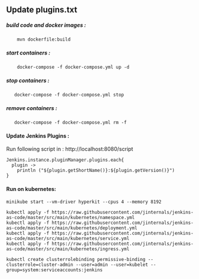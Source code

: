 ## Update plugins.txt 


##### build code and docker images :
```
    mvn dockerfile:build 
```

##### start containers :

```
    docker-compose -f docker-compose.yml up -d
```
##### stop containers :

 ```
    docker-compose -f docker-compose.yml stop
```

##### remove containers :
  
```
   docker-compose -f docker-compose.yml rm -f   
```

#### Update Jenkins Plugins : 
Run following script in : http://localhost:8080/script

```$xslt
Jenkins.instance.pluginManager.plugins.each{
  plugin -> 
    println ("${plugin.getShortName()}:${plugin.getVersion()}")
}
```

#### Run on kubernetes: 
```
minikube start --vm-driver hyperkit --cpus 4 --memory 8192

kubectl apply -f https://raw.githubusercontent.com/jinternals/jenkins-as-code/master/src/main/kubernetes/namespace.yml
kubectl apply -f https://raw.githubusercontent.com/jinternals/jenkins-as-code/master/src/main/kubernetes/deployment.yml
kubectl apply -f https://raw.githubusercontent.com/jinternals/jenkins-as-code/master/src/main/kubernetes/service.yml
kubectl apply -f https://raw.githubusercontent.com/jinternals/jenkins-as-code/master/src/main/kubernetes/ingress.yml

kubectl create clusterrolebinding permissive-binding --clusterrole=cluster-admin --user=admin --user=kubelet --group=system:serviceaccounts:jenkins
    
```    
